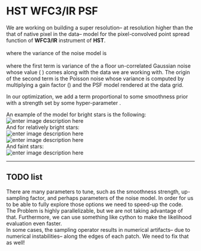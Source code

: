 <h1 id="hst-wfc3ir-psf">HST WFC3/IR PSF</h1>

<p>We are working on building a super resolution– at resolution higher than the that of native pixel in the data– model for the pixel-convolved point spread function of <strong>WFC3/IR</strong> instrument of <strong>HST</strong>.  <br>
<script id="MathJax-Element-79" type="math/tex; mode=display">
\mathbf{y}_{ij} = f_i\sum_{l}\mathbf{X}_{l}K^{(i)}_{lj}+ \mathbf{B}_{i}+\text{noise},
</script> <br>
where the variance of the noise model is <br>
<script id="MathJax-Element-80" type="math/tex; mode=display">
\mathbf{var}_{ij} = \sigma^{2} + g\Big(f_i\sum_{l}\mathbf{X}_{l}K^{(i)}_{lj}+\mathbf{B}_i\Big),
</script> <br>
 where the first term is variance of the a floor un-correlated Gaussian noise whose value (<script id="MathJax-Element-81" type="math/tex">\sigma^{2} \simeq 0.05</script> ) comes along with the data we are working with. The origin of the second term is the Poisson noise whose variance is computed by multiplying a gain factor (<script id="MathJax-Element-82" type="math/tex">g\simeq 0.01</script>) and the PSF model rendered at the data grid. </p>

<p>In our <script id="MathJax-Element-83" type="math/tex">\chi^{2}</script> optimization, we add a term proportional to some smoothness prior with a strength set by some hyper-parameter <script id="MathJax-Element-84" type="math/tex">\epsilon</script>. </p>

<p>An example of the model for bright stars is the following: <br>
 <img src="http://broiler.astrometry.net/~mv1003/tangy/bright.png" alt="enter image description here" title=""> <br>
 And for relatively bright stars: <br>
 <img src="http://broiler.astrometry.net/~mv1003/tangy/less_bright.png" alt="enter image description here" title=""> <br>
<img src="http://broiler.astrometry.net/~mv1003/tangy/less_bright2.png" alt="enter image description here" title=""> <br>
And faint stars: <br>
<img src="http://broiler.astrometry.net/~mv1003/tangy/faint.png" alt="enter image description here" title=""></p>

<hr>

<h2 id="todo-list">TODO list</h2>

<p>There are many parameters to tune, such as the smoothness strength, up-sampling factor, and perhaps parameters of the noise model. In order for us to be able to fully explore those options we need to speed-up the code. <br>
The Problem is highly parallelizable, but we are not taking advantage of that. Furthermore, we can use something like cython to make the likelihood evaluation even faster. <br>
In some cases, the sampling operator results in numerical artifacts– due to numerical instabilities– along the edges of each patch. We need to fix that as well! </p>